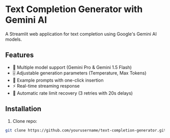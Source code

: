 # Text Completion Generator with Gemini AI

A Streamlit web application for text completion using Google's Gemini AI models.

## Features
- 🧠 Multiple model support (Gemini Pro & Gemini 1.5 Flash)
- 🎚️ Adjustable generation parameters (Temperature, Max Tokens)
- 📝 Example prompts with one-click insertion
- ⚡ Real-time streaming response
- 🔄 Automatic rate limit recovery (3 retries with 20s delays)

## Installation
1. Clone repo:
```bash
git clone https://github.com/yourusername/text-completion-generator.git
